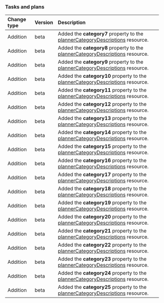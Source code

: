### Tasks and plans

| **Change type** | **Version** | **Description** |
|:---|:---|:---|
|Addition|beta|Added the **category7** property to the [plannerCategoryDescriptions](https://docs.microsoft.com/en-us/graph/api/resources/plannerCategoryDescriptions?view=graph-rest-beta) resource.|
|Addition|beta|Added the **category8** property to the [plannerCategoryDescriptions](https://docs.microsoft.com/en-us/graph/api/resources/plannerCategoryDescriptions?view=graph-rest-beta) resource.|
|Addition|beta|Added the **category9** property to the [plannerCategoryDescriptions](https://docs.microsoft.com/en-us/graph/api/resources/plannerCategoryDescriptions?view=graph-rest-beta) resource.|
|Addition|beta|Added the **category10** property to the [plannerCategoryDescriptions](https://docs.microsoft.com/en-us/graph/api/resources/plannerCategoryDescriptions?view=graph-rest-beta) resource.|
|Addition|beta|Added the **category11** property to the [plannerCategoryDescriptions](https://docs.microsoft.com/en-us/graph/api/resources/plannerCategoryDescriptions?view=graph-rest-beta) resource.|
|Addition|beta|Added the **category12** property to the [plannerCategoryDescriptions](https://docs.microsoft.com/en-us/graph/api/resources/plannerCategoryDescriptions?view=graph-rest-beta) resource.|
|Addition|beta|Added the **category13** property to the [plannerCategoryDescriptions](https://docs.microsoft.com/en-us/graph/api/resources/plannerCategoryDescriptions?view=graph-rest-beta) resource.|
|Addition|beta|Added the **category14** property to the [plannerCategoryDescriptions](https://docs.microsoft.com/en-us/graph/api/resources/plannerCategoryDescriptions?view=graph-rest-beta) resource.|
|Addition|beta|Added the **category15** property to the [plannerCategoryDescriptions](https://docs.microsoft.com/en-us/graph/api/resources/plannerCategoryDescriptions?view=graph-rest-beta) resource.|
|Addition|beta|Added the **category16** property to the [plannerCategoryDescriptions](https://docs.microsoft.com/en-us/graph/api/resources/plannerCategoryDescriptions?view=graph-rest-beta) resource.|
|Addition|beta|Added the **category17** property to the [plannerCategoryDescriptions](https://docs.microsoft.com/en-us/graph/api/resources/plannerCategoryDescriptions?view=graph-rest-beta) resource.|
|Addition|beta|Added the **category18** property to the [plannerCategoryDescriptions](https://docs.microsoft.com/en-us/graph/api/resources/plannerCategoryDescriptions?view=graph-rest-beta) resource.|
|Addition|beta|Added the **category19** property to the [plannerCategoryDescriptions](https://docs.microsoft.com/en-us/graph/api/resources/plannerCategoryDescriptions?view=graph-rest-beta) resource.|
|Addition|beta|Added the **category20** property to the [plannerCategoryDescriptions](https://docs.microsoft.com/en-us/graph/api/resources/plannerCategoryDescriptions?view=graph-rest-beta) resource.|
|Addition|beta|Added the **category21** property to the [plannerCategoryDescriptions](https://docs.microsoft.com/en-us/graph/api/resources/plannerCategoryDescriptions?view=graph-rest-beta) resource.|
|Addition|beta|Added the **category22** property to the [plannerCategoryDescriptions](https://docs.microsoft.com/en-us/graph/api/resources/plannerCategoryDescriptions?view=graph-rest-beta) resource.|
|Addition|beta|Added the **category23** property to the [plannerCategoryDescriptions](https://docs.microsoft.com/en-us/graph/api/resources/plannerCategoryDescriptions?view=graph-rest-beta) resource.|
|Addition|beta|Added the **category24** property to the [plannerCategoryDescriptions](https://docs.microsoft.com/en-us/graph/api/resources/plannerCategoryDescriptions?view=graph-rest-beta) resource.|
|Addition|beta|Added the **category25** property to the [plannerCategoryDescriptions](https://docs.microsoft.com/en-us/graph/api/resources/plannerCategoryDescriptions?view=graph-rest-beta) resource.|
